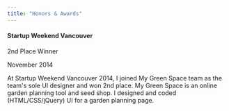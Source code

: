 ```yaml
---
title: "Honors & Awards"
---
```


#### Startup Weekend Vancouver

<p class="resume-subtitle">2nd Place Winner</p>

<p class="resume-date">November 2014</p>

At Startup Weekend Vancouver 2014, I joined My Green Space team as the team's sole UI designer and won 2nd place. My Green Space is an online garden planning tool and seed shop. I designed and coded (HTML/CSS/jQuery) UI for a garden planning page.
